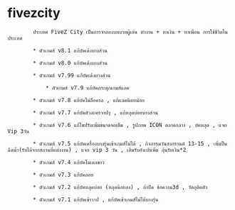 # fivezcity

			ประเทศ FiveZ City เป็นการจำลองบทบาทผู้เล่น ทำงาน + หาเงิน + หาเพื่อน การใช้ชีวิตในประเทศ

			* ตัวเกมส์ v8.1 แก้บัคเด้งบางส่วน

			* ตัวเกมส์ v8.0 แก้บัคเด้งบางส่วน

			* ตัวเกมส์ v7.99 แก้บัคเด้งบางส่วน

		        * ตัวเกมส์ v7.9 แก้บัคกระตุกเกมส์แลค

			* ตัวเกมส์ v7.8 แก้บัคไม่ล็อครถ , แก้แลคนิดหน่อย

			* ตัวเกมส์ v7.7 แก้บัคตัวละครวาปๆ , แก้หลุดบ่อยบางส่วน

			* ตัวเกมส์ v7.6 แก้ไขปรับเพิ่มขนาดจอเต็ม , รูปภาพ ICON ตลาดกลาง , บัคหลุด , แจก Vip 3วัน

			* ตัวเกมส์ v7.5 แก้บัคเครื่องบางรุ่นเข้าเกมส์ไม่ได้ , กิจกรรมวันสงกรานต์ 13-15 , เพิ่มปืนฉีดน้ำ(รับได้จากสถานที่แต่งงาน) , แจก vip 3 วัน , เติมรับอังเปาเพิ่ม ลุ้นรับเงิน*2

			* ตัวเกมส์ v7.4 แก้บัคโมเดลขาว

			* ตัวเกมส์ v7.3 แก้บัคลอย

			* ตัวเกมส์ v7.2 แก้บัคหลุดบ่อย (หลุดน้อยลง) , ถ้าปิด ข้อความ3d , วัตถุติดตัว

			* ตัวเกมส์ v7.1 แก้บัคเข้าวาป , แก้บัคเข้าเกมส์ไม่ได้บางรุ่น

